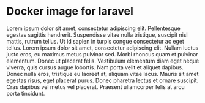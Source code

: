 # Docker image for laravel

Lorem ipsum dolor sit amet, consectetur adipiscing elit. Pellentesque egestas sagittis hendrerit. Suspendisse vitae nulla tristique, suscipit nisl mattis, rutrum tellus. Ut id sapien in turpis congue consectetur ac eget tellus. Lorem ipsum dolor sit amet, consectetur adipiscing elit. Nullam luctus justo eros, eu maximus metus pulvinar sed. Morbi rhoncus quam et pulvinar elementum. Donec ut placerat felis. Vestibulum elementum diam eget neque viverra, quis cursus augue lobortis. Nam porta velit et aliquet dapibus. Donec nulla eros, tristique eu laoreet at, aliquam vitae lacus. Mauris sit amet egestas risus, eget placerat purus. Donec pharetra lectus et ornare suscipit. Cras dapibus vel metus vel placerat. Praesent ullamcorper felis at arcu porta tincidunt.
